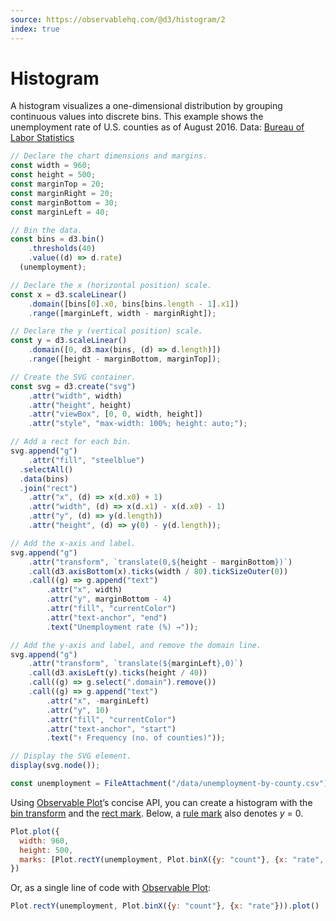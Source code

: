 ```yaml
---
source: https://observablehq.com/@d3/histogram/2
index: true
---
```


# Histogram

A histogram visualizes a one-dimensional distribution by grouping continuous values into discrete bins. This example shows the unemployment rate of U.S. counties as of August 2016. Data: [Bureau of Labor Statistics](http://www.bls.gov/lau/#tables)

```js echo
// Declare the chart dimensions and margins.
const width = 960;
const height = 500;
const marginTop = 20;
const marginRight = 20;
const marginBottom = 30;
const marginLeft = 40;

// Bin the data.
const bins = d3.bin()
    .thresholds(40)
    .value((d) => d.rate)
  (unemployment);

// Declare the x (horizontal position) scale.
const x = d3.scaleLinear()
    .domain([bins[0].x0, bins[bins.length - 1].x1])
    .range([marginLeft, width - marginRight]);

// Declare the y (vertical position) scale.
const y = d3.scaleLinear()
    .domain([0, d3.max(bins, (d) => d.length)])
    .range([height - marginBottom, marginTop]);

// Create the SVG container.
const svg = d3.create("svg")
    .attr("width", width)
    .attr("height", height)
    .attr("viewBox", [0, 0, width, height])
    .attr("style", "max-width: 100%; height: auto;");

// Add a rect for each bin.
svg.append("g")
    .attr("fill", "steelblue")
  .selectAll()
  .data(bins)
  .join("rect")
    .attr("x", (d) => x(d.x0) + 1)
    .attr("width", (d) => x(d.x1) - x(d.x0) - 1)
    .attr("y", (d) => y(d.length))
    .attr("height", (d) => y(0) - y(d.length));

// Add the x-axis and label.
svg.append("g")
    .attr("transform", `translate(0,${height - marginBottom})`)
    .call(d3.axisBottom(x).ticks(width / 80).tickSizeOuter(0))
    .call((g) => g.append("text")
        .attr("x", width)
        .attr("y", marginBottom - 4)
        .attr("fill", "currentColor")
        .attr("text-anchor", "end")
        .text("Unemployment rate (%) →"));

// Add the y-axis and label, and remove the domain line.
svg.append("g")
    .attr("transform", `translate(${marginLeft},0)`)
    .call(d3.axisLeft(y).ticks(height / 40))
    .call((g) => g.select(".domain").remove())
    .call((g) => g.append("text")
        .attr("x", -marginLeft)
        .attr("y", 10)
        .attr("fill", "currentColor")
        .attr("text-anchor", "start")
        .text("↑ Frequency (no. of counties)"));

// Display the SVG element.
display(svg.node());
```

```js echo
const unemployment = FileAttachment("/data/unemployment-by-county.csv").csv({typed: true});
```

Using [Observable Plot](https://observablehq.com/plot)’s concise API, you can create a histogram with the [bin transform](https://observablehq.com/plot/transforms/bin) and the [rect mark](https://observablehq.com/plot/marks/rect). Below, a [rule mark](https://observablehq.com/plot/marks/rule) also denotes _y_ = 0.

```js echo
Plot.plot({
  width: 960,
  height: 500,
  marks: [Plot.rectY(unemployment, Plot.binX({y: "count"}, {x: "rate", fill: "steelblue"})), Plot.ruleY([0])]
})
```

Or, as a single line of code with [Observable Plot](/plot/):

```js echo
Plot.rectY(unemployment, Plot.binX({y: "count"}, {x: "rate"})).plot()
```
